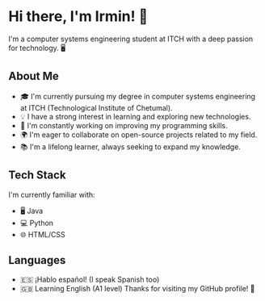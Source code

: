 # Hi there, I'm Irmin! 👋

I'm a computer systems engineering student at ITCH with a deep passion for technology. 🖥️

## About Me

- 🎓 I'm currently pursuing my degree in computer systems engineering at ITCH (Technological Institute of Chetumal).
- 💡 I have a strong interest in learning and exploring new technologies.
- 🌱 I'm constantly working on improving my programming skills.
- 🌍 I'm eager to collaborate on open-source projects related to my field.
- 📚 I'm a lifelong learner, always seeking to expand my knowledge.

## Tech Stack

I'm currently familiar with:

- 🖥️ Java
- 💻 Python
- 🌐 HTML/CSS

## Languages

- 🇪🇸 ¡Hablo español! (I speak Spanish too)
- 🇬🇧 Learning English (A1 level)
Thanks for visiting my GitHub profile! 🚀

<!--
**IrminBarragan/IrminBarragan** is a ✨ _special_ ✨ repository because its `README.md` (this file) appears on your GitHub profile.

Here are some ideas to get you started:

- 🔭 I’m currently working on ...
- 🌱 I’m currently learning ...
- 👯 I’m looking to collaborate on ...
- 🤔 I’m looking for help with ...
- 💬 Ask me about ...
- 📫 How to reach me: ...
- 😄 Pronouns: ...
- ⚡ Fun fact: ...
-->
